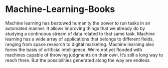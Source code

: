 # Machine-Learning-Books
Machine learning has bestowed humanity the power to run tasks in an automated manner. It allows improving things that we already do by studying a continuous stream of data related to that same task. Machine learning has a wide array of applications that belongs to different fields, ranging from space research to digital marketing.  Machine learning also forms the basis of artificial intelligence. We’re not yet flooded with machines capable of throwing judgments on their own. It’s still a long way to reach there. But the possibilities generated along the way are endless.
